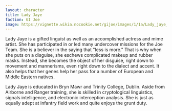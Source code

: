 ```yaml
---
layout: character
title: Lady Jaye
faction: GI Joe
image: https://vignette.wikia.nocookie.net/gijoe/images/1/1a/Lady_jaye_full.jpg/revision/latest?cb=20080910194427
---
```


Lady Jaye is a gifted linguist as well as an accomplished actress and mime artist. She has participated in or led many undercover missions for the Joe Team. She is a believer in the saying that "less is more." That is why when she puts on a disguise, she eschews complicated makeup and rubber masks. Instead, she becomes the object of her disguise, right down to movement and mannerisms, even right down to the dialect and accent. It also helps that her genes help her pass for a number of European and Middle Eastern natives.

Lady Jaye is educated in Bryn Mawr and Trinity College, Dublin. Aside from Airborne and Ranger training, she is skilled in cryptological linguistics, signals intelligence, and electronic interception analysis. She is just as equally adept at infantry field work and quite enjoys the grunt duty. 
